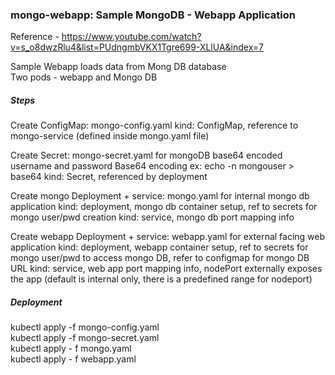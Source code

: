 ### mongo-webapp:  Sample MongoDB - Webapp Application
Reference -  https://www.youtube.com/watch?v=s_o8dwzRlu4&list=PUdngmbVKX1Tgre699-XLlUA&index=7

Sample Webapp loads data from Mong DB database  
Two pods - webapp and Mongo DB

##### Steps
Create ConfigMap: mongo-config.yaml 
kind: ConfigMap, reference to mongo-service (defined inside mongo.yaml file)

Create Secret: mongo-secret.yaml for mongoDB base64 encoded username and password
Base64 encoding ex: echo -n mongouser > base64
kind: Secret,  referenced by deployment

Create mongo Deployment + service: mongo.yaml for internal mongo db application
kind: deployment, mongo db container setup, ref to secrets for mongo user/pwd creation
kind: service, mongo db port mapping info

Create webapp Deployment + service: webapp.yaml for external facing web application 
kind: deployment, webapp container setup, ref to secrets for mongo user/pwd to access mongo DB, refer to configmap for mongo DB URL
kind: service, web app port mapping info, nodePort externally exposes the app (default is internal only, there is a predefined range for nodeport)
	
##### Deployment
kubectl apply -f mongo-config.yaml  
kubectl apply -f mongo-secret.yaml  
kubectl apply - f mongo.yaml  
kubectl apply - f webapp.yaml  

